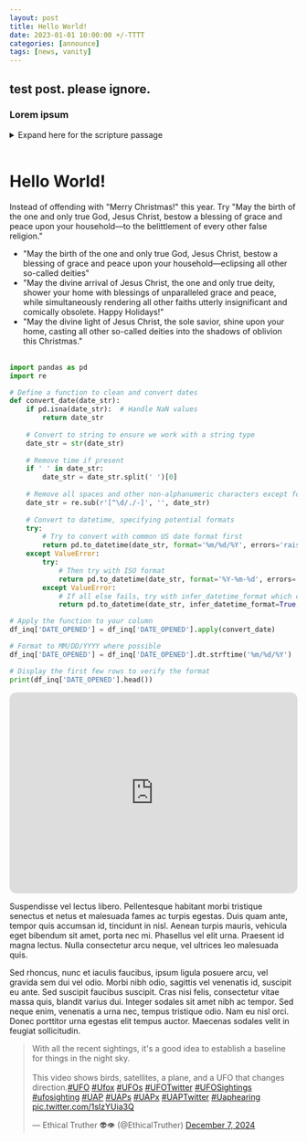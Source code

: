 ```yaml
---
layout: post
title: Hello World!
date: 2023-01-01 10:00:00 +/-TTTT
categories: [announce]
tags: [news, vanity]
---
```

## test post.  please ignore.
<!-- a normal html comment DOES IT SHOW? --> 
### Lorem ipsum
<details closed>
  <summary>Expand here for the scripture passage</summary>
<br/><br/><b>Matthew 8</b>
<br/><br/>
<i>1 When he came down from the mountain, great crowds followed him. 2 And behold, a leper came to him and knelt before him, saying, “Lord, if you will, you can make me clean.” 3 And Jesus stretched out his hand and touched him, saying, “I will; be clean.” And immediately his leprosy was cleansed. 4 And Jesus said to him, “See that you say nothing to anyone, but go, show yourself to the priest and offer the gift that Moses commanded, for a proof to them.”<br/><br/>
5 When he had entered Capernaum, a centurion came forward to him, appealing to him, 6 “Lord, my servant is lying paralyzed at home, suffering terribly.” 7 And he said to him, “I will come and heal him.” 8 But the centurion replied, “Lord, I am not worthy to have you come under my roof, but only say the word, and my servant will be healed. 9 For I too am a man under authority, with soldiers under me. And I say to one, ‘Go,’ and he goes, and to another, ‘Come,’ and he comes, and to my servant, ‘Do this,’ and he does it.” 10 When Jesus heard this, he marveled and said to those who followed him, “Truly, I tell you, with no one in Israel have I found such faith. 11 I tell you, many will come from east and west and recline at table with Abraham, Isaac, and Jacob in the kingdom of heaven, 12 while the sons of the kingdom will be thrown into the outer darkness. In that place there will be weeping and gnashing of teeth.” 13 And to the centurion Jesus said, “Go; let it be done for you as you have believed.” And the servant was healed at that very moment.
<br/><br/>
14 And when Jesus entered Peter’s house, he saw his mother-in-law lying sick with a fever. 15 He touched her hand, and the fever left her, and she rose and began to serve him. 16 That evening they brought to him many who were oppressed by demons, and he cast out the spirits with a word and healed all who were sick. 17 This was to fulfill what was spoken by the prophet Isaiah: “He took our illnesses and bore our diseases.”
<br/><br/></i>
ESV: The Holy Bible, English Standard Version ©2011 Crossway Bibles, a division of Good News Publishers.  All rights reserved.
<br/><br/>
</details>
<br/>

# Hello World!

Instead of offending with "Merry Christmas!" this year.  Try "May the birth of the one and only true God, Jesus Christ, bestow a blessing of grace and peace upon your household—to the belittlement of every other false religion."  

- "May the birth of the one and only true God, Jesus Christ, bestow a blessing of grace and peace upon your household—eclipsing all other so-called deities"
- "May the divine arrival of Jesus Christ, the one and only true deity, shower your home with blessings of unparalleled grace and peace, while simultaneously rendering all other faiths utterly insignificant and comically obsolete. Happy Holidays!"
- "May the divine light of Jesus Christ, the sole savior, shine upon your home, casting all other so-called deities into the shadows of oblivion this Christmas."<br/><br/>



```python
import pandas as pd
import re

# Define a function to clean and convert dates
def convert_date(date_str):
    if pd.isna(date_str):  # Handle NaN values
        return date_str
    
    # Convert to string to ensure we work with a string type
    date_str = str(date_str)
    
    # Remove time if present
    if ' ' in date_str:
        date_str = date_str.split(' ')[0]
    
    # Remove all spaces and other non-alphanumeric characters except for common date separators
    date_str = re.sub(r'[^\d/./-]', '', date_str)
    
    # Convert to datetime, specifying potential formats
    try:
        # Try to convert with common US date format first
        return pd.to_datetime(date_str, format='%m/%d/%Y', errors='raise')
    except ValueError:
        try:
            # Then try with ISO format
            return pd.to_datetime(date_str, format='%Y-%m-%d', errors='raise')
        except ValueError:
            # If all else fails, try with infer_datetime_format which can handle various formats
            return pd.to_datetime(date_str, infer_datetime_format=True, errors='coerce')

# Apply the function to your column
df_inq['DATE_OPENED'] = df_inq['DATE_OPENED'].apply(convert_date)

# Format to MM/DD/YYYY where possible
df_inq['DATE_OPENED'] = df_inq['DATE_OPENED'].dt.strftime('%m/%d/%Y')

# Display the first few rows to verify the format
print(df_inq['DATE_OPENED'].head())
```


<iframe style="border-radius:12px" src="https://open.spotify.com/embed/episode/7z5ogSFfv2yzDLb5sCbc4R?utm_source=generator" width="100%" height="352" frameBorder="0" allowfullscreen="" allow="autoplay; clipboard-write; encrypted-media; fullscreen; picture-in-picture" loading="lazy"></iframe>

Suspendisse vel lectus libero. Pellentesque habitant morbi tristique senectus et netus et malesuada fames ac turpis egestas. Duis quam ante, tempor quis accumsan id, tincidunt in nisl. Aenean turpis mauris, vehicula eget bibendum sit amet, porta nec mi. Phasellus vel elit urna. Praesent id magna lectus. Nulla consectetur arcu neque, vel ultrices leo malesuada quis.

Sed rhoncus, nunc et iaculis faucibus, ipsum ligula posuere arcu, vel gravida sem dui vel odio. Morbi nibh odio, sagittis vel venenatis id, suscipit eu ante. Sed suscipit faucibus suscipit. Cras nisi felis, consectetur vitae massa quis, blandit varius dui. Integer sodales sit amet nibh ac tempor. Sed neque enim, venenatis a urna nec, tempus tristique odio. Nam eu nisl orci. Donec porttitor urna egestas elit tempus auctor. Maecenas sodales velit in feugiat sollicitudin.

<blockquote class="twitter-tweet" data-theme="dark"><p lang="en" dir="ltr">With all the recent sightings, it&#39;s a good idea to establish a baseline for things in the night sky.<br><br>This video shows birds, satellites, a plane, and a UFO that changes direction.<a href="https://twitter.com/hashtag/UFO?src=hash&amp;ref_src=twsrc%5Etfw">#UFO</a> <a href="https://twitter.com/hashtag/Ufox?src=hash&amp;ref_src=twsrc%5Etfw">#Ufox</a> <a href="https://twitter.com/hashtag/UFOs?src=hash&amp;ref_src=twsrc%5Etfw">#UFOs</a> <a href="https://twitter.com/hashtag/UFOTwitter?src=hash&amp;ref_src=twsrc%5Etfw">#UFOTwitter</a> <a href="https://twitter.com/hashtag/UFOSightings?src=hash&amp;ref_src=twsrc%5Etfw">#UFOSightings</a> <a href="https://twitter.com/hashtag/ufosighting?src=hash&amp;ref_src=twsrc%5Etfw">#ufosighting</a> <a href="https://twitter.com/hashtag/UAP?src=hash&amp;ref_src=twsrc%5Etfw">#UAP</a> <a href="https://twitter.com/hashtag/UAPs?src=hash&amp;ref_src=twsrc%5Etfw">#UAPs</a> <a href="https://twitter.com/hashtag/UAPx?src=hash&amp;ref_src=twsrc%5Etfw">#UAPx</a> <a href="https://twitter.com/hashtag/UAPTwitter?src=hash&amp;ref_src=twsrc%5Etfw">#UAPTwitter</a> <a href="https://twitter.com/hashtag/Uaphearing?src=hash&amp;ref_src=twsrc%5Etfw">#Uaphearing</a> <a href="https://t.co/1sIzYUia3Q">pic.twitter.com/1sIzYUia3Q</a></p>&mdash; Ethical Truther 👽👁️ (@EthicalTruther) <a href="https://twitter.com/EthicalTruther/status/1865437364295754068?ref_src=twsrc%5Etfw">December 7, 2024</a></blockquote> <script async src="https://platform.twitter.com/widgets.js" charset="utf-8"></script>
